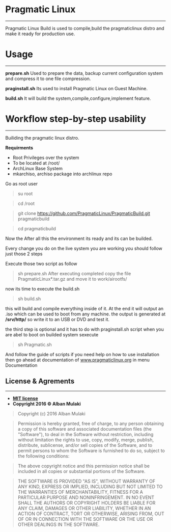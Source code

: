 # Pragmatic Linux

***
Pragmatic Linux Build is used to compile,build the pragmaticlinux distro and make it ready for production use.


# Usage

***
**prepare.sh**
Used to prepare the data, backup current configuration system and compress it to one file compression.

**praginstall.sh**
Its used to install Pragmatic Linux on Guest Machine.

**build.sh**
It will build the system,compile,configure,implement feature.  


# Workflow step-by-step usability

***
Builiding the pragmatic linux distro.

**Requirments**

- Root Privileges over the system
- To be located at /root/
- ArchLinux Base System
- mkarchiso, archiso package into archlinux repo

Go as root user
> su root 

> cd /root

> git clone https://github.com/PragmaticLinux/PragmaticBuild.git pragmaticbuild

> cd pragmaticbuild

Now the After all this the environment its ready and its can be builded.

Every change you do on the live system you are working you should follow just those 2 steps

Execute those two script as follow
> sh prepare.sh
After executing completed copy the file PragmaticLinux*.tar.gz and move it to work/airootfs/

now its time to execute the build.sh
> sh build.sh

this will build and compile everything inside of it. At the end it will output an .iso which can be used to boot from any machine. the output is generated at **/srv/http/** so write it to an USB or DVD and test it.

the third step is optional and it has to do with praginstall.sh script
when you are abel to boot on builded system sexecute
> sh Pragmatic.sh

And follow the guide of scripts if you need help on how to use installation then go ahead at documentation of www.pragmaticlinux.org in menu Documentation




## License & Agrements
***

- **[MIT license](http://opensource.org/licenses/mit-license.php)**
- **Copyright 2016  © Alban Mulaki**

> Copyright (c) 2016 Alban Mulaki

>Permission is hereby granted, free of charge, to any person obtaining a copy
of this software and associated documentation files (the "Software"), to deal
in the Software without restriction, including without limitation the rights
to use, copy, modify, merge, publish, distribute, sublicense, and/or sell
copies of the Software, and to permit persons to whom the Software is
furnished to do so, subject to the following conditions:

>The above copyright notice and this permission notice shall be included in all
copies or substantial portions of the Software.

>THE SOFTWARE IS PROVIDED "AS IS", WITHOUT WARRANTY OF ANY KIND, EXPRESS OR
IMPLIED, INCLUDING BUT NOT LIMITED TO THE WARRANTIES OF MERCHANTABILITY,
FITNESS FOR A PARTICULAR PURPOSE AND NONINFRINGEMENT. IN NO EVENT SHALL THE
AUTHORS OR COPYRIGHT HOLDERS BE LIABLE FOR ANY CLAIM, DAMAGES OR OTHER
LIABILITY, WHETHER IN AN ACTION OF CONTRACT, TORT OR OTHERWISE, ARISING FROM,
OUT OF OR IN CONNECTION WITH THE SOFTWARE OR THE USE OR OTHER DEALINGS IN THE
SOFTWARE.

